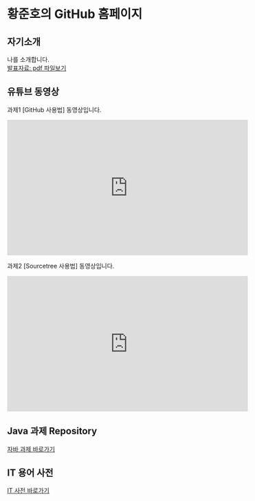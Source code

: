 # 황준호의 GitHub 홈페이지
## 자기소개
나를 소개합니다.<br>
[발표자료: pdf 파일보기](/project.pdf)<br>
## 유튜브 동영상
과제1 [GitHub 사용법] 동영상입니다.
<iframe width="560" height="315" src="https://www.youtube.com/embed/cT2gRLwvMF8" frameborder="0" allow="accelerometer; autoplay; clipboard-write; encrypted-media; gyroscope; picture-in-picture" allowfullscreen></iframe>

과제2 [Sourcetree 사용법] 동영상입니다.
<iframe width="560" height="315" src="https://www.youtube.com/embed/pM-Z49-UK0M" frameborder="0" allow="accelerometer; autoplay; clipboard-write; encrypted-media; gyroscope; picture-in-picture" allowfullscreen></iframe>

## Java 과제 Repository
[자바 과제 바로가기](https://moboong.github.io/Java_On_Git/)

## IT 용어 사전
[IT 사전 바로가기](https://moboong.github.io/IT_Dictionary)


